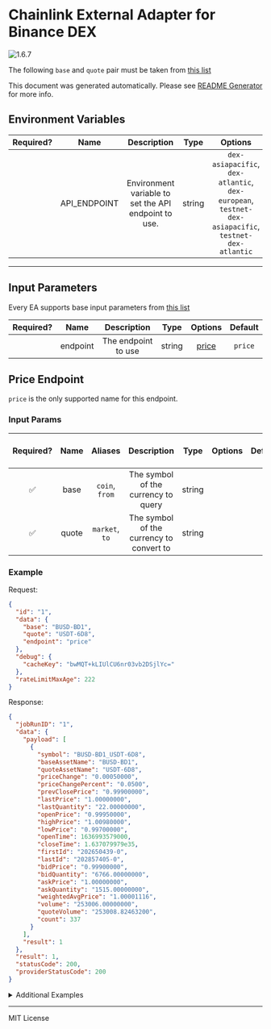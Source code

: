 # Chainlink External Adapter for Binance DEX

![1.6.7](https://img.shields.io/github/package-json/v/smartcontractkit/external-adapters-js?filename=packages/sources/binance-dex/package.json)

The following `base` and `quote` pair must be taken from [this list](https://dex.binance.org/api/v1/markets)

This document was generated automatically. Please see [README Generator](../../scripts#readme-generator) for more info.

## Environment Variables

| Required? |     Name     |                     Description                      |  Type  |                                               Options                                                |      Default      |
| :-------: | :----------: | :--------------------------------------------------: | :----: | :--------------------------------------------------------------------------------------------------: | :---------------: |
|           | API_ENDPOINT | Environment variable to set the API endpoint to use. | string | `dex-asiapacific`, `dex-atlantic`, `dex-european`, `testnet-dex-asiapacific`, `testnet-dex-atlantic` | `dex-asiapacific` |

---

## Input Parameters

Every EA supports base input parameters from [this list](../../core/bootstrap#base-input-parameters)

| Required? |   Name   |     Description     |  Type  |         Options          | Default |
| :-------: | :------: | :-----------------: | :----: | :----------------------: | :-----: |
|           | endpoint | The endpoint to use | string | [price](#price-endpoint) | `price` |

## Price Endpoint

`price` is the only supported name for this endpoint.

### Input Params

| Required? | Name  |    Aliases     |               Description                |  Type  | Options | Default | Depends On | Not Valid With |
| :-------: | :---: | :------------: | :--------------------------------------: | :----: | :-----: | :-----: | :--------: | :------------: |
|    ✅     | base  | `coin`, `from` |   The symbol of the currency to query    | string |         |         |            |                |
|    ✅     | quote | `market`, `to` | The symbol of the currency to convert to | string |         |         |            |                |

### Example

Request:

```json
{
  "id": "1",
  "data": {
    "base": "BUSD-BD1",
    "quote": "USDT-6D8",
    "endpoint": "price"
  },
  "debug": {
    "cacheKey": "bwMQT+kLIUlCU6nr03vb2DSjlYc="
  },
  "rateLimitMaxAge": 222
}
```

Response:

```json
{
  "jobRunID": "1",
  "data": {
    "payload": [
      {
        "symbol": "BUSD-BD1_USDT-6D8",
        "baseAssetName": "BUSD-BD1",
        "quoteAssetName": "USDT-6D8",
        "priceChange": "0.00050000",
        "priceChangePercent": "0.0500",
        "prevClosePrice": "0.99900000",
        "lastPrice": "1.00000000",
        "lastQuantity": "22.00000000",
        "openPrice": "0.99950000",
        "highPrice": "1.00980000",
        "lowPrice": "0.99700000",
        "openTime": 1636993579000,
        "closeTime": 1.637079979e35,
        "firstId": "202650439-0",
        "lastId": "202857405-0",
        "bidPrice": "0.99900000",
        "bidQuantity": "6766.00000000",
        "askPrice": "1.00000000",
        "askQuantity": "1515.00000000",
        "weightedAvgPrice": "1.00001116",
        "volume": "253006.00000000",
        "quoteVolume": "253008.82463200",
        "count": 337
      }
    ],
    "result": 1
  },
  "result": 1,
  "statusCode": 200,
  "providerStatusCode": 200
}
```

<details>
<summary>Additional Examples</summary>

Request:

```json
{
  "id": "1",
  "data": {
    "base": "overridablevalue",
    "quote": "USDT-6D8",
    "endpoint": "price",
    "overrides": {
      "binance_dex": {
        "overridablevalue": "BUSD-BD1"
      }
    }
  },
  "debug": {
    "cacheKey": "7ox5Q7U2PnYBLLJ/xmMOV/qJJPs="
  },
  "rateLimitMaxAge": 444
}
```

Response:

```json
{
  "jobRunID": "1",
  "data": {
    "payload": [
      {
        "symbol": "BUSD-BD1_USDT-6D8",
        "baseAssetName": "BUSD-BD1",
        "quoteAssetName": "USDT-6D8",
        "priceChange": "0.00050000",
        "priceChangePercent": "0.0500",
        "prevClosePrice": "0.99900000",
        "lastPrice": "1.00000000",
        "lastQuantity": "22.00000000",
        "openPrice": "0.99950000",
        "highPrice": "1.00980000",
        "lowPrice": "0.99700000",
        "openTime": 1636993579000,
        "closeTime": 1.637079979e35,
        "firstId": "202650439-0",
        "lastId": "202857405-0",
        "bidPrice": "0.99900000",
        "bidQuantity": "6766.00000000",
        "askPrice": "1.00000000",
        "askQuantity": "1515.00000000",
        "weightedAvgPrice": "1.00001116",
        "volume": "253006.00000000",
        "quoteVolume": "253008.82463200",
        "count": 337
      }
    ],
    "result": 1
  },
  "result": 1,
  "statusCode": 200,
  "providerStatusCode": 200
}
```

</details>

---

MIT License
